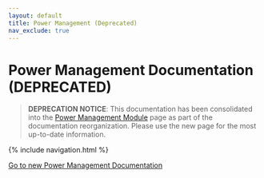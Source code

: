 ```yaml
---
layout: default
title: Power Management (Deprecated)
nav_exclude: true
---
```


# Power Management Documentation (DEPRECATED)

> **DEPRECATION NOTICE**: This documentation has been consolidated into the [Power Management Module](./core-components/power-management.md) page as part of the documentation reorganization. Please use the new page for the most up-to-date information.

{% include navigation.html %}

[Go to new Power Management Documentation](./core-components/power-management.md)
